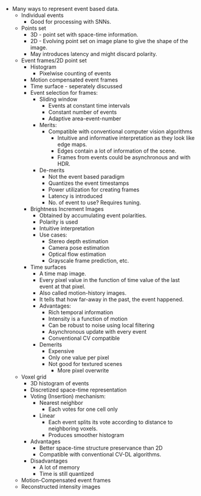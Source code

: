 - Many ways to represent event based data.
	- Individual events
		- Good for processing with SNNs.
	- Points set
		- 3D - point set with space-time information.
		- 2D - Evolving point set on image plane to give the shape of the image.
		- May introduces latency and might discard polarity.
	- Event frames/2D point set
		- Histogram
			- Pixelwise counting of events
		- Motion compensated event frames
		- Time surface - seperately discussed
		- Event selection for frames:
			- Sliding window
				- Events at constant time intervals
				- Constant number of events
				- Adaptive area-event-number
			- Merits:
				- Compatible with conventional computer vision algorithms
					- Intuitive and informative interpretation as they look like edge maps.
					- Edges contain a lot of information of the scene.
					- Frames from events could be asynchronous and with HDR.
			- De-merits
				- Not the event based paradigm
				- Quantizes the event timestamps
				- Power utilization for creating frames
				- Latency is introduced
				- No. of event to use? Requires tuning.
		- Brightness Increment Images
			- Obtained by accumulating event polarities.
			- Polarity is used
			- Intuitive interpretation
			- Use cases:
				- Stereo depth estimation
				- Camera pose estimation
				- Optical flow estimation
				- Grayscale frame prediction, etc.
		- Time surfaces
			- A time map image.
			- Every pixel value in the function of time value of the last event at that pixel.
			- Also called motion-history images.
			- It tells that how far-away in the past, the event happened.
			- Advantages:
				- Rich temporal information
				- Intensity is a function of motion
				- Can be robust to noise using local filtering
				- Asynchronous update with every event
				- Conventional CV compatible
			- Demerits
				- Expensive
				- Only one value per pixel
				- Not good for textured scenes
					- More pixel overwrite
	- Voxel grid
		- 3D histogram of events
		- Discretized space-time representation
		- Voting (Insertion) mechanism:
			- Nearest neighbor
				- Each votes for one cell only
			- Linear
				- Each event splits its vote according to distance to neighboring voxels.
				- Produces smoother histogram
		- Advantages
			- Better space-time structure preservance than 2D
			- Compatible with conventional CV-DL algorithms.
		- Disadvantages
			- A lot of memory
			- Time is still quantized
	- Motion-Compensated event frames
	- Reconstructed intensity images